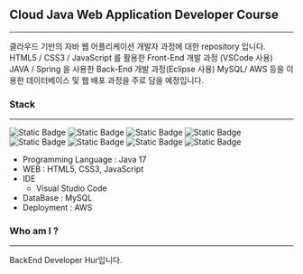 ## Cloud Java Web Application Developer Course
---
클라우드 기반의 자바 웹 어플리케이션 개발자 과정에 대한 repository 입니다.
HTML5 / CSS3 / JavaScript 를 활용한 Front-End 개발 과정 (VSCode 사용)
JAVA / Spring 을 사용한 Back-End 개발 과정(Eclipse 사용)
MySQL/ AWS 등을 이용한 데이터베이스 및 웹 배포 과정을 주로 담을 예정입니다.

### Stack
---
![Static Badge](https://img.shields.io/badge/GitHub-%23181717?style=for-the-badge&logo=GitHub&logoColor=white&labelColor=%23181717)
![Static Badge](https://img.shields.io/badge/HTML5-%23E34F26?style=for-the-badge&logo=HTML5&logoColor=white&labelColor=%23E34F26)
![Static Badge](https://img.shields.io/badge/CSS3-%231572B6?style=for-the-badge&logo=CSS3&logoColor=white&labelColor=%231572B6)
![Static Badge](https://img.shields.io/badge/JavaScript-%23F7DF1E?style=for-the-badge&logo=JavaScript&logoColor=white&labelColor=%23F7DF1E)
![Static Badge](https://img.shields.io/badge/Eclipse%20IDE-%232C2255?style=for-the-badge&logo=Eclipse%20IDE&logoColor=white&labelColor=%232C2255)
![Static Badge](https://img.shields.io/badge/Spring-%236DB33F?style=for-the-badge&logo=Spring&logoColor=white&labelColor=%236DB33F)
![Static Badge](https://img.shields.io/badge/MySQL-%234479A1?style=for-the-badge&logo=MySQL&logoColor=white&labelColor=%234479A1)
![Static Badge](https://img.shields.io/badge/Amazon%20AWS-%23232F3E?style=for-the-badge&logo=Amazon%20AWS&logoColor=white&labelColor=%23232F3E)
- Programming Language : Java 17
- WEB : HTML5, CSS3, JavaScript 
- IDE
  + Visual Studio Code
- DataBase : MySQL
- Deployment : AWS

### Who am I ?
---
BackEnd Developer Hur입니다.
